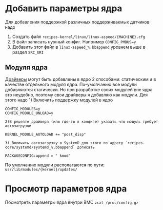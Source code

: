 # Добавить параметры ядра
Для добавления поддержкой различных поддерживаемых датчиков надо

1.	Создать файл `recipes-kernel/linux/linux-aspeed/{MACHINE}.cfg`
2.	В файл записать нужный конфиг. Например `CONFIG_PMBUS=y` 
3.	Добавить этот файл в `linux-aspeed_%.bbappend` уровнем выше в раздел `SRC_URI`
## Модуля ядра
[Драйверы](drivers/README) могут быть добавлены в ядро 2 способами: статическим и в качестве отдельного модуля ядра. По-умолчанию все модули добавляются статически. Но при разработке своих модулей вне ядра это неудобно, поэтому свои драйверы я добавляю как модули. Для этого надо
	1) Включить поддержку модулей в ядро
```
CONFIG_MODULES=y
CONFIG_MODULE_UNLOAD=y
```
	2)В рецепте драйвера (или где-то в конфиге) указать что модуль требует автозагрузки
```
KERNEL_MODULE_AUTOLOAD += "post_disp"
```
	3) Включить автозагрузку в SystemD для этого по адресу `recipes-core/systemd/systemd_%.bbappend` дописать
```
PACKAGECONFIG:append = " kmod"
```
По умолчанию модули располагаются   по пути: `usr/lib/modules/{kernel}/updates/`
# Просмотр параметров ядра
Посмотреть параметры ядра внутри BMC `zcat /proc/config.gz`